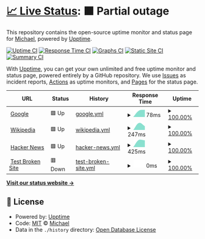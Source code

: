 # [📈 Live Status](https://flyingchewbacca.github.io/upptime): <!--live status--> **🟧 Partial outage**

This repository contains the open-source uptime monitor and status page for [Michael](https://flyingchewbacca.github.io/upptime), powered by [Upptime](https://github.com/upptime/upptime).

[![Uptime CI](https://github.com/flyingchewbacca/upptime/workflows/Uptime%20CI/badge.svg)](https://github.com/flyingchewbacca/upptime/actions?query=workflow%3A%22Uptime+CI%22)
[![Response Time CI](https://github.com/flyingchewbacca/upptime/workflows/Response%20Time%20CI/badge.svg)](https://github.com/flyingchewbacca/upptime/actions?query=workflow%3A%22Response+Time+CI%22)
[![Graphs CI](https://github.com/flyingchewbacca/upptime/workflows/Graphs%20CI/badge.svg)](https://github.com/flyingchewbacca/upptime/actions?query=workflow%3A%22Graphs+CI%22)
[![Static Site CI](https://github.com/flyingchewbacca/upptime/workflows/Static%20Site%20CI/badge.svg)](https://github.com/flyingchewbacca/upptime/actions?query=workflow%3A%22Static+Site+CI%22)
[![Summary CI](https://github.com/flyingchewbacca/upptime/workflows/Summary%20CI/badge.svg)](https://github.com/flyingchewbacca/upptime/actions?query=workflow%3A%22Summary+CI%22)

With [Upptime](https://upptime.js.org), you can get your own unlimited and free uptime monitor and status page, powered entirely by a GitHub repository. We use [Issues](https://github.com/flyingchewbacca/upptime/issues) as incident reports, [Actions](https://github.com/flyingchewbacca/upptime/actions) as uptime monitors, and [Pages](https://flyingchewbacca.github.io/upptime) for the status page.

<!--start: status pages-->
<!-- This summary is generated by Upptime (https://github.com/upptime/upptime) -->
<!-- Do not edit this manually, your changes will be overwritten -->
<!-- prettier-ignore -->
| URL | Status | History | Response Time | Uptime |
| --- | ------ | ------- | ------------- | ------ |
| <img alt="" src="https://icons.duckduckgo.com/ip3/www.google.com.ico" height="13"> [Google](https://www.google.com) | 🟩 Up | [google.yml](https://github.com/flyingchewbacca/upptime/commits/HEAD/history/google.yml) | <details><summary><img alt="Response time graph" src="./graphs/google/response-time-week.png" height="20"> 78ms</summary><br><a href="https://flyingchewbacca.github.io/upptime/history/google"><img alt="Response time 78" src="https://img.shields.io/endpoint?url=https%3A%2F%2Fraw.githubusercontent.com%2Fflyingchewbacca%2Fupptime%2FHEAD%2Fapi%2Fgoogle%2Fresponse-time.json"></a><br><a href="https://flyingchewbacca.github.io/upptime/history/google"><img alt="24-hour response time 78" src="https://img.shields.io/endpoint?url=https%3A%2F%2Fraw.githubusercontent.com%2Fflyingchewbacca%2Fupptime%2FHEAD%2Fapi%2Fgoogle%2Fresponse-time-day.json"></a><br><a href="https://flyingchewbacca.github.io/upptime/history/google"><img alt="7-day response time 78" src="https://img.shields.io/endpoint?url=https%3A%2F%2Fraw.githubusercontent.com%2Fflyingchewbacca%2Fupptime%2FHEAD%2Fapi%2Fgoogle%2Fresponse-time-week.json"></a><br><a href="https://flyingchewbacca.github.io/upptime/history/google"><img alt="30-day response time 78" src="https://img.shields.io/endpoint?url=https%3A%2F%2Fraw.githubusercontent.com%2Fflyingchewbacca%2Fupptime%2FHEAD%2Fapi%2Fgoogle%2Fresponse-time-month.json"></a><br><a href="https://flyingchewbacca.github.io/upptime/history/google"><img alt="1-year response time 78" src="https://img.shields.io/endpoint?url=https%3A%2F%2Fraw.githubusercontent.com%2Fflyingchewbacca%2Fupptime%2FHEAD%2Fapi%2Fgoogle%2Fresponse-time-year.json"></a></details> | <details><summary><a href="https://flyingchewbacca.github.io/upptime/history/google">100.00%</a></summary><a href="https://flyingchewbacca.github.io/upptime/history/google"><img alt="All-time uptime 100.00%" src="https://img.shields.io/endpoint?url=https%3A%2F%2Fraw.githubusercontent.com%2Fflyingchewbacca%2Fupptime%2FHEAD%2Fapi%2Fgoogle%2Fuptime.json"></a><br><a href="https://flyingchewbacca.github.io/upptime/history/google"><img alt="24-hour uptime 100.00%" src="https://img.shields.io/endpoint?url=https%3A%2F%2Fraw.githubusercontent.com%2Fflyingchewbacca%2Fupptime%2FHEAD%2Fapi%2Fgoogle%2Fuptime-day.json"></a><br><a href="https://flyingchewbacca.github.io/upptime/history/google"><img alt="7-day uptime 100.00%" src="https://img.shields.io/endpoint?url=https%3A%2F%2Fraw.githubusercontent.com%2Fflyingchewbacca%2Fupptime%2FHEAD%2Fapi%2Fgoogle%2Fuptime-week.json"></a><br><a href="https://flyingchewbacca.github.io/upptime/history/google"><img alt="30-day uptime 100.00%" src="https://img.shields.io/endpoint?url=https%3A%2F%2Fraw.githubusercontent.com%2Fflyingchewbacca%2Fupptime%2FHEAD%2Fapi%2Fgoogle%2Fuptime-month.json"></a><br><a href="https://flyingchewbacca.github.io/upptime/history/google"><img alt="1-year uptime 100.00%" src="https://img.shields.io/endpoint?url=https%3A%2F%2Fraw.githubusercontent.com%2Fflyingchewbacca%2Fupptime%2FHEAD%2Fapi%2Fgoogle%2Fuptime-year.json"></a></details>
| <img alt="" src="https://icons.duckduckgo.com/ip3/en.wikipedia.org.ico" height="13"> [Wikipedia](https://en.wikipedia.org) | 🟩 Up | [wikipedia.yml](https://github.com/flyingchewbacca/upptime/commits/HEAD/history/wikipedia.yml) | <details><summary><img alt="Response time graph" src="./graphs/wikipedia/response-time-week.png" height="20"> 247ms</summary><br><a href="https://flyingchewbacca.github.io/upptime/history/wikipedia"><img alt="Response time 247" src="https://img.shields.io/endpoint?url=https%3A%2F%2Fraw.githubusercontent.com%2Fflyingchewbacca%2Fupptime%2FHEAD%2Fapi%2Fwikipedia%2Fresponse-time.json"></a><br><a href="https://flyingchewbacca.github.io/upptime/history/wikipedia"><img alt="24-hour response time 247" src="https://img.shields.io/endpoint?url=https%3A%2F%2Fraw.githubusercontent.com%2Fflyingchewbacca%2Fupptime%2FHEAD%2Fapi%2Fwikipedia%2Fresponse-time-day.json"></a><br><a href="https://flyingchewbacca.github.io/upptime/history/wikipedia"><img alt="7-day response time 247" src="https://img.shields.io/endpoint?url=https%3A%2F%2Fraw.githubusercontent.com%2Fflyingchewbacca%2Fupptime%2FHEAD%2Fapi%2Fwikipedia%2Fresponse-time-week.json"></a><br><a href="https://flyingchewbacca.github.io/upptime/history/wikipedia"><img alt="30-day response time 247" src="https://img.shields.io/endpoint?url=https%3A%2F%2Fraw.githubusercontent.com%2Fflyingchewbacca%2Fupptime%2FHEAD%2Fapi%2Fwikipedia%2Fresponse-time-month.json"></a><br><a href="https://flyingchewbacca.github.io/upptime/history/wikipedia"><img alt="1-year response time 247" src="https://img.shields.io/endpoint?url=https%3A%2F%2Fraw.githubusercontent.com%2Fflyingchewbacca%2Fupptime%2FHEAD%2Fapi%2Fwikipedia%2Fresponse-time-year.json"></a></details> | <details><summary><a href="https://flyingchewbacca.github.io/upptime/history/wikipedia">100.00%</a></summary><a href="https://flyingchewbacca.github.io/upptime/history/wikipedia"><img alt="All-time uptime 100.00%" src="https://img.shields.io/endpoint?url=https%3A%2F%2Fraw.githubusercontent.com%2Fflyingchewbacca%2Fupptime%2FHEAD%2Fapi%2Fwikipedia%2Fuptime.json"></a><br><a href="https://flyingchewbacca.github.io/upptime/history/wikipedia"><img alt="24-hour uptime 100.00%" src="https://img.shields.io/endpoint?url=https%3A%2F%2Fraw.githubusercontent.com%2Fflyingchewbacca%2Fupptime%2FHEAD%2Fapi%2Fwikipedia%2Fuptime-day.json"></a><br><a href="https://flyingchewbacca.github.io/upptime/history/wikipedia"><img alt="7-day uptime 100.00%" src="https://img.shields.io/endpoint?url=https%3A%2F%2Fraw.githubusercontent.com%2Fflyingchewbacca%2Fupptime%2FHEAD%2Fapi%2Fwikipedia%2Fuptime-week.json"></a><br><a href="https://flyingchewbacca.github.io/upptime/history/wikipedia"><img alt="30-day uptime 100.00%" src="https://img.shields.io/endpoint?url=https%3A%2F%2Fraw.githubusercontent.com%2Fflyingchewbacca%2Fupptime%2FHEAD%2Fapi%2Fwikipedia%2Fuptime-month.json"></a><br><a href="https://flyingchewbacca.github.io/upptime/history/wikipedia"><img alt="1-year uptime 100.00%" src="https://img.shields.io/endpoint?url=https%3A%2F%2Fraw.githubusercontent.com%2Fflyingchewbacca%2Fupptime%2FHEAD%2Fapi%2Fwikipedia%2Fuptime-year.json"></a></details>
| <img alt="" src="https://icons.duckduckgo.com/ip3/news.ycombinator.com.ico" height="13"> [Hacker News](https://news.ycombinator.com) | 🟩 Up | [hacker-news.yml](https://github.com/flyingchewbacca/upptime/commits/HEAD/history/hacker-news.yml) | <details><summary><img alt="Response time graph" src="./graphs/hacker-news/response-time-week.png" height="20"> 425ms</summary><br><a href="https://flyingchewbacca.github.io/upptime/history/hacker-news"><img alt="Response time 425" src="https://img.shields.io/endpoint?url=https%3A%2F%2Fraw.githubusercontent.com%2Fflyingchewbacca%2Fupptime%2FHEAD%2Fapi%2Fhacker-news%2Fresponse-time.json"></a><br><a href="https://flyingchewbacca.github.io/upptime/history/hacker-news"><img alt="24-hour response time 425" src="https://img.shields.io/endpoint?url=https%3A%2F%2Fraw.githubusercontent.com%2Fflyingchewbacca%2Fupptime%2FHEAD%2Fapi%2Fhacker-news%2Fresponse-time-day.json"></a><br><a href="https://flyingchewbacca.github.io/upptime/history/hacker-news"><img alt="7-day response time 425" src="https://img.shields.io/endpoint?url=https%3A%2F%2Fraw.githubusercontent.com%2Fflyingchewbacca%2Fupptime%2FHEAD%2Fapi%2Fhacker-news%2Fresponse-time-week.json"></a><br><a href="https://flyingchewbacca.github.io/upptime/history/hacker-news"><img alt="30-day response time 425" src="https://img.shields.io/endpoint?url=https%3A%2F%2Fraw.githubusercontent.com%2Fflyingchewbacca%2Fupptime%2FHEAD%2Fapi%2Fhacker-news%2Fresponse-time-month.json"></a><br><a href="https://flyingchewbacca.github.io/upptime/history/hacker-news"><img alt="1-year response time 425" src="https://img.shields.io/endpoint?url=https%3A%2F%2Fraw.githubusercontent.com%2Fflyingchewbacca%2Fupptime%2FHEAD%2Fapi%2Fhacker-news%2Fresponse-time-year.json"></a></details> | <details><summary><a href="https://flyingchewbacca.github.io/upptime/history/hacker-news">100.00%</a></summary><a href="https://flyingchewbacca.github.io/upptime/history/hacker-news"><img alt="All-time uptime 100.00%" src="https://img.shields.io/endpoint?url=https%3A%2F%2Fraw.githubusercontent.com%2Fflyingchewbacca%2Fupptime%2FHEAD%2Fapi%2Fhacker-news%2Fuptime.json"></a><br><a href="https://flyingchewbacca.github.io/upptime/history/hacker-news"><img alt="24-hour uptime 100.00%" src="https://img.shields.io/endpoint?url=https%3A%2F%2Fraw.githubusercontent.com%2Fflyingchewbacca%2Fupptime%2FHEAD%2Fapi%2Fhacker-news%2Fuptime-day.json"></a><br><a href="https://flyingchewbacca.github.io/upptime/history/hacker-news"><img alt="7-day uptime 100.00%" src="https://img.shields.io/endpoint?url=https%3A%2F%2Fraw.githubusercontent.com%2Fflyingchewbacca%2Fupptime%2FHEAD%2Fapi%2Fhacker-news%2Fuptime-week.json"></a><br><a href="https://flyingchewbacca.github.io/upptime/history/hacker-news"><img alt="30-day uptime 100.00%" src="https://img.shields.io/endpoint?url=https%3A%2F%2Fraw.githubusercontent.com%2Fflyingchewbacca%2Fupptime%2FHEAD%2Fapi%2Fhacker-news%2Fuptime-month.json"></a><br><a href="https://flyingchewbacca.github.io/upptime/history/hacker-news"><img alt="1-year uptime 100.00%" src="https://img.shields.io/endpoint?url=https%3A%2F%2Fraw.githubusercontent.com%2Fflyingchewbacca%2Fupptime%2FHEAD%2Fapi%2Fhacker-news%2Fuptime-year.json"></a></details>
| <img alt="" src="https://icons.duckduckgo.com/ip3/thissitedoesnotexist.koj.co.ico" height="13"> [Test Broken Site](https://thissitedoesnotexist.koj.co) | 🟥 Down | [test-broken-site.yml](https://github.com/flyingchewbacca/upptime/commits/HEAD/history/test-broken-site.yml) | <details><summary><img alt="Response time graph" src="./graphs/test-broken-site/response-time-week.png" height="20"> 0ms</summary><br><a href="https://flyingchewbacca.github.io/upptime/history/test-broken-site"><img alt="Response time 0" src="https://img.shields.io/endpoint?url=https%3A%2F%2Fraw.githubusercontent.com%2Fflyingchewbacca%2Fupptime%2FHEAD%2Fapi%2Ftest-broken-site%2Fresponse-time.json"></a><br><a href="https://flyingchewbacca.github.io/upptime/history/test-broken-site"><img alt="24-hour response time 0" src="https://img.shields.io/endpoint?url=https%3A%2F%2Fraw.githubusercontent.com%2Fflyingchewbacca%2Fupptime%2FHEAD%2Fapi%2Ftest-broken-site%2Fresponse-time-day.json"></a><br><a href="https://flyingchewbacca.github.io/upptime/history/test-broken-site"><img alt="7-day response time 0" src="https://img.shields.io/endpoint?url=https%3A%2F%2Fraw.githubusercontent.com%2Fflyingchewbacca%2Fupptime%2FHEAD%2Fapi%2Ftest-broken-site%2Fresponse-time-week.json"></a><br><a href="https://flyingchewbacca.github.io/upptime/history/test-broken-site"><img alt="30-day response time 0" src="https://img.shields.io/endpoint?url=https%3A%2F%2Fraw.githubusercontent.com%2Fflyingchewbacca%2Fupptime%2FHEAD%2Fapi%2Ftest-broken-site%2Fresponse-time-month.json"></a><br><a href="https://flyingchewbacca.github.io/upptime/history/test-broken-site"><img alt="1-year response time 0" src="https://img.shields.io/endpoint?url=https%3A%2F%2Fraw.githubusercontent.com%2Fflyingchewbacca%2Fupptime%2FHEAD%2Fapi%2Ftest-broken-site%2Fresponse-time-year.json"></a></details> | <details><summary><a href="https://flyingchewbacca.github.io/upptime/history/test-broken-site">100.00%</a></summary><a href="https://flyingchewbacca.github.io/upptime/history/test-broken-site"><img alt="All-time uptime 100.00%" src="https://img.shields.io/endpoint?url=https%3A%2F%2Fraw.githubusercontent.com%2Fflyingchewbacca%2Fupptime%2FHEAD%2Fapi%2Ftest-broken-site%2Fuptime.json"></a><br><a href="https://flyingchewbacca.github.io/upptime/history/test-broken-site"><img alt="24-hour uptime 100.00%" src="https://img.shields.io/endpoint?url=https%3A%2F%2Fraw.githubusercontent.com%2Fflyingchewbacca%2Fupptime%2FHEAD%2Fapi%2Ftest-broken-site%2Fuptime-day.json"></a><br><a href="https://flyingchewbacca.github.io/upptime/history/test-broken-site"><img alt="7-day uptime 100.00%" src="https://img.shields.io/endpoint?url=https%3A%2F%2Fraw.githubusercontent.com%2Fflyingchewbacca%2Fupptime%2FHEAD%2Fapi%2Ftest-broken-site%2Fuptime-week.json"></a><br><a href="https://flyingchewbacca.github.io/upptime/history/test-broken-site"><img alt="30-day uptime 100.00%" src="https://img.shields.io/endpoint?url=https%3A%2F%2Fraw.githubusercontent.com%2Fflyingchewbacca%2Fupptime%2FHEAD%2Fapi%2Ftest-broken-site%2Fuptime-month.json"></a><br><a href="https://flyingchewbacca.github.io/upptime/history/test-broken-site"><img alt="1-year uptime 100.00%" src="https://img.shields.io/endpoint?url=https%3A%2F%2Fraw.githubusercontent.com%2Fflyingchewbacca%2Fupptime%2FHEAD%2Fapi%2Ftest-broken-site%2Fuptime-year.json"></a></details>

<!--end: status pages-->

[**Visit our status website →**](https://flyingchewbacca.github.io/upptime)

## 📄 License

- Powered by: [Upptime](https://github.com/upptime/upptime)
- Code: [MIT](./LICENSE) © [Michael](https://flyingchewbacca.github.io/upptime)
- Data in the `./history` directory: [Open Database License](https://opendatacommons.org/licenses/odbl/1-0/)
